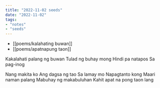 ```yaml
---
title: "2022-11-02 seeds"
date: "2022-11-02"
tags:
- "notes"
- "seeds"
---
```


- [[poems/kalahating buwan]]
- [[poems/apatnapung taon]]

Kakalahati palang ng buwan
Tulad ng buhay mong
Hindi pa natapos
Sa pag-inog

Nang makita ko
Ang dagsa ng tao
Sa lamay mo
Napagtanto kong
Maari naman palang
Mabuhay ng makabuluhan
Kahit apat na pong taon lang